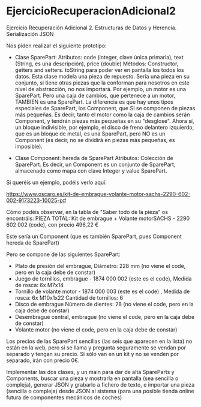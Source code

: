 # EjercicioRecuperacionAdicional2
Ejercicio Recuperación Adicional 2. Estructuras de Datos y Herencia. Serialización JSON

Nos piden realizar el siguiente prototipo:
- Clase SparePart: 
Atributos:  code (integer, clave única primaria), text (String, es una descripción), price (double)
Métodos: Constructor, getters and setters. toString para poder ver en pantalla los todos los datos.
Esta clase modela una pieza de repuesto. Sería una pieza en su conjunto, si tiene otras piezas que la conforman para nosotros en este nivel de abstracción, no nos importará. Por ejemplo, un motor es una SparePart. Pero una caja de cambios, que pertenece a un motor, TAMBIEN es una SparePart. La diferencia es que hay unos tipos especiales de SparePart, los Component, que SI se componen de piezas más pequeñas. Es decir, tanto el motor como la caja de cambios serán Component, y tendrán piezas más pequeñas en su "desglose". Ahora sí, un bloque indivisible, por ejemplo, el disco de freno delantero izquierdo, que es un bloque de metal, es una SparePart, pero NO es un Component (es decir, no se dividirá en piezas más pequeñas, es imposible).

- Clase Component: hereda de SparePart
Atributos: Colección de SparePart. Es decir, un Component es un conjunto de SparePart, almacenado como mapa con clave Integer y value SparePart.

Si queréis un ejemplo, podéis verlo aquí:

https://www.oscaro.es/kit-de-embrague-volante-motor-sachs-2290-602-002-9173223-10025-p#

Cómo podéis observar, en la tabla de "Saber todo de la pieza" os encontráis:
PIEZA TOTAL:
Kit de embrague + Volante motorSACHS - 2290 602 002 (code), con precio 496,22 €

Este sería un Component (que es también SparePart, pues Component hereda de SparePart)

Pero se compone de las siguientes SparePart:

- Plato de presión del embrague, Diámetro: 228 mm (no viene el code, pero en la caja debe de constar)
- Juego de tornillos, embrague - 1874 000 002 (este es el code), Medida de rosca: 6x M7x14
- Tornillo de volante motor - 1874 000 003 (este es el code) , Medida de rosca: 6x M10x1x22 Cantidad de tornillos: 6
- Disco de embrague Número de dientes: 28 (no viene el code, pero en la caja debe de constar)
- Desembrague central, embrague (no viene el code, pero en la caja debe de constar)
- Volante motor (no viene el code, pero en la caja debe de constar)

Los precios de las SparePart sencillas (las seis que aparecen en la lista) no están en la web, pero si se llama y pregunta seguramente se vendan por separado y tengan su precio. Si sólo van en un kit y no se venden por separado, irán con precio 0€.

Implementar las dos clases, y un main para dar de alta SpareParts y Components, buscar una pieza y mostrarla en pantalla (sea sencilla o compleja), generar JSON y grabarlo a fichero de texto, e importar una pieza (sencilla o compleja) desde JSON al sistema (para una posible tienda online futura de componentes mecánicos de coches)

